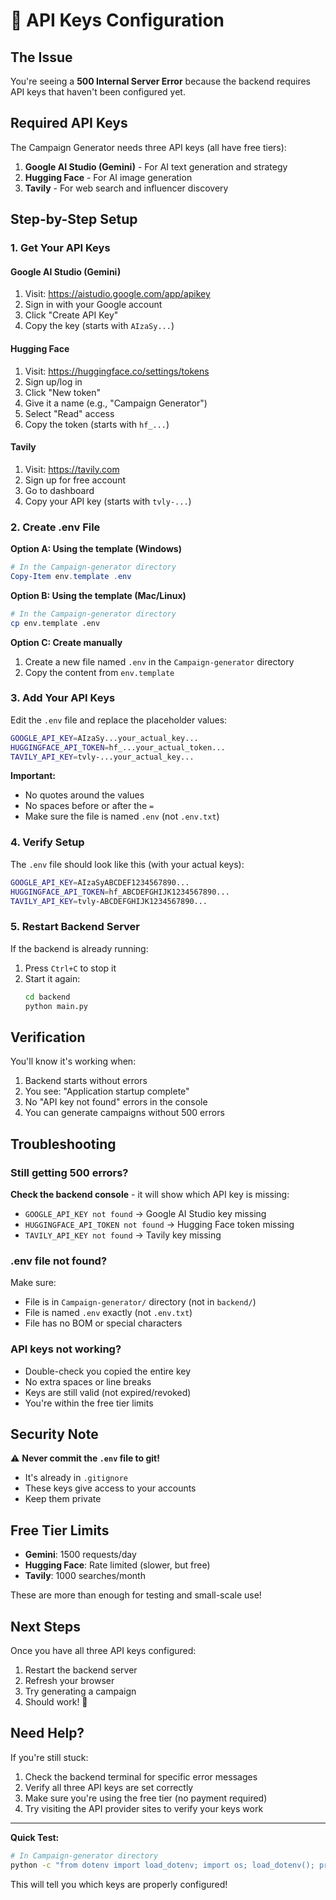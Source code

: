 # 🔑 API Keys Configuration

## The Issue

You're seeing a **500 Internal Server Error** because the backend requires API keys that haven't been configured yet.

## Required API Keys

The Campaign Generator needs three API keys (all have free tiers):

1. **Google AI Studio (Gemini)** - For AI text generation and strategy
2. **Hugging Face** - For AI image generation
3. **Tavily** - For web search and influencer discovery

## Step-by-Step Setup

### 1. Get Your API Keys

#### Google AI Studio (Gemini)
1. Visit: https://aistudio.google.com/app/apikey
2. Sign in with your Google account
3. Click "Create API Key"
4. Copy the key (starts with `AIzaSy...`)

#### Hugging Face
1. Visit: https://huggingface.co/settings/tokens
2. Sign up/log in
3. Click "New token"
4. Give it a name (e.g., "Campaign Generator")
5. Select "Read" access
6. Copy the token (starts with `hf_...`)

#### Tavily
1. Visit: https://tavily.com
2. Sign up for free account
3. Go to dashboard
4. Copy your API key (starts with `tvly-...`)

### 2. Create .env File

**Option A: Using the template (Windows)**
```powershell
# In the Campaign-generator directory
Copy-Item env.template .env
```

**Option B: Using the template (Mac/Linux)**
```bash
# In the Campaign-generator directory
cp env.template .env
```

**Option C: Create manually**
1. Create a new file named `.env` in the `Campaign-generator` directory
2. Copy the content from `env.template`

### 3. Add Your API Keys

Edit the `.env` file and replace the placeholder values:

```bash
GOOGLE_API_KEY=AIzaSy...your_actual_key...
HUGGINGFACE_API_TOKEN=hf_...your_actual_token...
TAVILY_API_KEY=tvly-...your_actual_key...
```

**Important:**
- No quotes around the values
- No spaces before or after the `=`
- Make sure the file is named `.env` (not `.env.txt`)

### 4. Verify Setup

The `.env` file should look like this (with your actual keys):

```bash
GOOGLE_API_KEY=AIzaSyABCDEF1234567890...
HUGGINGFACE_API_TOKEN=hf_ABCDEFGHIJK1234567890...
TAVILY_API_KEY=tvly-ABCDEFGHIJK1234567890...
```

### 5. Restart Backend Server

If the backend is already running:
1. Press `Ctrl+C` to stop it
2. Start it again:
   ```bash
   cd backend
   python main.py
   ```

## Verification

You'll know it's working when:
1. Backend starts without errors
2. You see: "Application startup complete"
3. No "API key not found" errors in the console
4. You can generate campaigns without 500 errors

## Troubleshooting

### Still getting 500 errors?

**Check the backend console** - it will show which API key is missing:
- `GOOGLE_API_KEY not found` → Google AI Studio key missing
- `HUGGINGFACE_API_TOKEN not found` → Hugging Face token missing
- `TAVILY_API_KEY not found` → Tavily key missing

### .env file not found?

Make sure:
- File is in `Campaign-generator/` directory (not in `backend/`)
- File is named `.env` exactly (not `.env.txt`)
- File has no BOM or special characters

### API keys not working?

- Double-check you copied the entire key
- No extra spaces or line breaks
- Keys are still valid (not expired/revoked)
- You're within the free tier limits

## Security Note

⚠️ **Never commit the `.env` file to git!** 
- It's already in `.gitignore`
- These keys give access to your accounts
- Keep them private

## Free Tier Limits

- **Gemini**: 1500 requests/day
- **Hugging Face**: Rate limited (slower, but free)
- **Tavily**: 1000 searches/month

These are more than enough for testing and small-scale use!

## Next Steps

Once you have all three API keys configured:
1. Restart the backend server
2. Refresh your browser
3. Try generating a campaign
4. Should work! 🎉

## Need Help?

If you're still stuck:
1. Check the backend terminal for specific error messages
2. Verify all three API keys are set correctly
3. Make sure you're using the free tier (no payment required)
4. Try visiting the API provider sites to verify your keys work

---

**Quick Test:**
```bash
# In Campaign-generator directory
python -c "from dotenv import load_dotenv; import os; load_dotenv(); print('GOOGLE_API_KEY:', 'SET' if os.getenv('GOOGLE_API_KEY') else 'MISSING'); print('HUGGINGFACE_API_TOKEN:', 'SET' if os.getenv('HUGGINGFACE_API_TOKEN') else 'MISSING'); print('TAVILY_API_KEY:', 'SET' if os.getenv('TAVILY_API_KEY') else 'MISSING')"
```

This will tell you which keys are properly configured!

